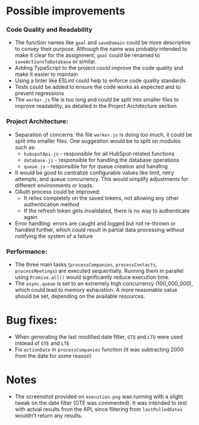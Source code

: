 # Possible improvements

### Code Quality and Readability

- The function names like `goal` and `saveDomain` could be more descriptive to convey their purpose. Although the name was probably intended to make it clear for the assignment, `goal` could be renamed to `saveActionsToDatabase` or similar.
- Adding TypeScript to the project could improve the code quality and make it easier to maintain
- Using a linter like ESLint could help to enforce code quality standards
- Tests could be added to ensure the code works as expected and to prevent regressions
- The `worker.js` file is too long and could be split into smaller files to improve readability, as detailed in the Project Architecture section

### Project Architecture:

- Separation of concerns: the file `worker.js` is doing too much, it could be split into smaller files. One suggestion would be to split on modules such as:
  - `hubspotApi.js` - responsible for all HubSpot-related functions
  - `database.js` - responsible for handling the database operations
  - `queue.js` - responsible for for queue creation and handling
- It would be good to centralize configurable values like limit, retry attempts, and queue concurrency. This would simplify adjustments for different environments or loads.
- OAuth process could be improved:
  - It relies completely on the saved tokens, not allowing any other authentication method
  - If the refresh token gets invalidated, there is no way to authenticate again
- Error handling: errors are caught and logged but not re-thrown or handled further, which could result in partial data processing without notifying the system of a failure

### Performance:

- The three main tasks (`processCompanies`, `processContacts`, `processMeetings`) are executed sequentially. Running them in parallel using `Promise.all()` would significantly reduce execution time.
- The `async.queue` is set to an extremely high concurrency (100_000_000), which could lead to memory exhaustion. A more reasonable value should be set, depending on the available resources.

# Bug fixes:

- When generating the last modified date filter, `GTQ` and `LTQ` were used instead of `GTE` and `LTE`
- Fix `actionDate` in `processCompanies` function (it was subtracting 2000 from the date for some reason)

# Notes

- The screenshot provided on `execution.png` was running with a slight tweak on the date filter (GTE was commented). It was intended to test with actual results from the API, since filtering from `lastPulledDates` wouldn't return any results.
